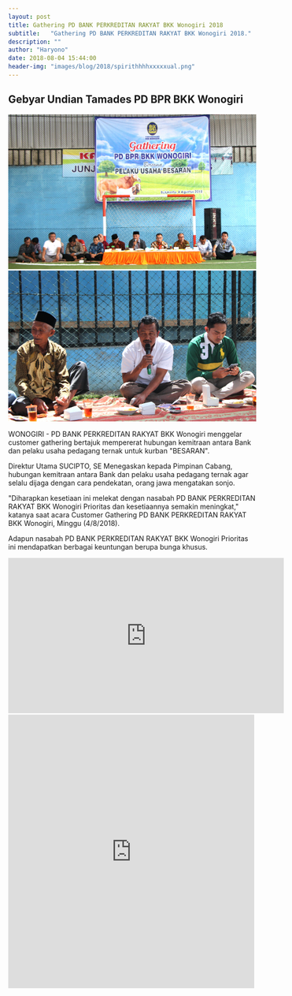 ```yaml
---
layout: post
title: Gathering PD BANK PERKREDITAN RAKYAT BKK Wonogiri 2018
subtitle:   "Gathering PD BANK PERKREDITAN RAKYAT BKK Wonogiri 2018."
description: ""
author: "Haryono"
date: 2018-08-04 15:44:00
header-img: "images/blog/2018/spirithhhhxxxxxual.png"
---
```



## Gebyar Undian Tamades PD BPR BKK Wonogiri


<img src="/images/blog/2018/1.png" class="img-responsive img-centered" alt="">


<img src="/images/blog/2018/2.png" class="img-responsive img-centered" alt="">


WONOGIRI - PD BANK PERKREDITAN RAKYAT BKK Wonogiri menggelar customer gathering bertajuk mempererat hubungan kemitraan antara Bank dan pelaku usaha pedagang ternak untuk kurban "BESARAN".

Direktur Utama SUCIPTO, SE Menegaskan kepada Pimpinan Cabang, hubungan kemitraan antara Bank dan pelaku usaha pedagang ternak agar selalu dijaga dengan cara pendekatan, orang jawa mengatakan sonjo.

"Diharapkan kesetiaan ini melekat dengan nasabah PD BANK PERKREDITAN RAKYAT BKK Wonogiri Prioritas dan kesetiaannya semakin meningkat," katanya saat acara Customer Gathering PD BANK PERKREDITAN RAKYAT BKK Wonogiri, Minggu (4/8/2018).

Adapun nasabah PD BANK PERKREDITAN RAKYAT BKK Wonogiri Prioritas ini mendapatkan berbagai keuntungan berupa bunga khusus. 


<iframe width="560" height="315" src="https://www.youtube.com/embed/EEtyn2uVWDY" frameborder="0" allow="autoplay; encrypted-media" allowfullscreen></iframe></div>

<iframe src="https://web.facebook.com/plugins/post.php?href=https%3A%2F%2Fweb.facebook.com%2Fbprbkk%2Fposts%2F1762570407195504&width=500" width="500" height="555" style="border:none;overflow:hidden" scrolling="no" frameborder="0" allowTransparency="true" allow="encrypted-media"></iframe>


